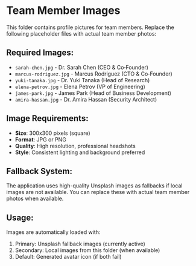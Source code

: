 # Team Member Images

This folder contains profile pictures for team members. Replace the following placeholder files with actual team member photos:

## Required Images:
- `sarah-chen.jpg` - Dr. Sarah Chen (CEO & Co‑Founder)
- `marcus-rodriguez.jpg` - Marcus Rodriguez (CTO & Co‑Founder)
- `yuki-tanaka.jpg` - Dr. Yuki Tanaka (Head of Research)
- `elena-petrov.jpg` - Elena Petrov (VP of Engineering)
- `james-park.jpg` - James Park (Head of Business Development)
- `amira-hassan.jpg` - Dr. Amira Hassan (Security Architect)

## Image Requirements:
- **Size**: 300x300 pixels (square)
- **Format**: JPG or PNG
- **Quality**: High resolution, professional headshots
- **Style**: Consistent lighting and background preferred

## Fallback System:
The application uses high-quality Unsplash images as fallbacks if local images are not available. You can replace these with actual team member photos when available.

## Usage:
Images are automatically loaded with:
1. Primary: Unsplash fallback images (currently active)
2. Secondary: Local images from this folder (when available)
3. Default: Generated avatar icon (if both fail)